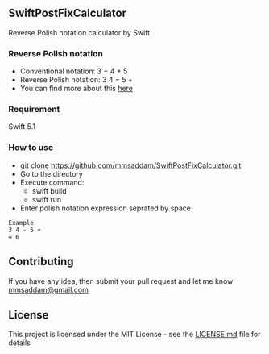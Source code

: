 
## SwiftPostFixCalculator

Reverse Polish notation calculator by Swift

### Reverse Polish notation

- Conventional notation:  3 − 4 + 5 
- Reverse Polish notation: 3 4 − 5 +
- You can find more about this [here](https://en.wikipedia.org/wiki/Reverse_Polish_notation)

### Requirement

Swift 5.1

### How to use

- git clone https://github.com/mmsaddam/SwiftPostFixCalculator.git
- Go to the directory 
- Execute command: 
  - swift build
  - swift run
- Enter polish notation expression seprated by space

```
Example
3 4 - 5 +
= 6
```

## Contributing

If you have any idea, then submit your pull request and let me know mmsaddam@gmail.com 

## License

This project is licensed under the MIT License - see the [LICENSE.md](LICENSE.md) file for details






